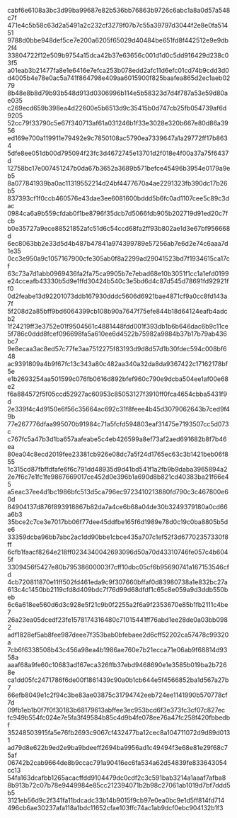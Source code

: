 cabf6e6108a3bc3d99ba99687e82b536bb76863b9726c6abc1a8a0d57a548c7f
471e4c5b58c63d2a5491a2c232cf3279f07b7c55a39797d3044f2e8e0fa51451
9788d0bbe948def5ce7e200a6205f65029d40484be651fd8f442512e9e9db2f4
33804722f12e509b9754a15dca42b37e63656c001d1d0c5dd916429d238c03f5
a01eab3b21477fa8e1e6416e7efca253b078edd2afc11d6efc01cd74b9cdd3d0
d4005b4e78e0ac5a741f864798e409aa6015900f825baafea865d2ec1aeb0279
8b48e8b8d79b93b548d913d0306996b114e5b58323d7d4f787a53e59d80ae035
c269ecd659b398ea4d22600e5b6513d9c35415b0d747cb25fb054739af6d9205
52cc79f33790c5e67f340713af61a031246b1f33e3028e320b667e80d86a3956
ed169e700a119911e79492e9c7850108ac5790ea7339647a1a29772ff17b8634
5dfe8ee051db00d795094f23fc3d4672745e13701d2f018e4f00a37a75f6437d
12758bc17e007451247b0da67b3652a3689b571befce45496b3954e0179a9eb5
8a077841939ba0ac11319552214d24bf4477670a4ae2291323fb390dc17b26b5
837393cf1f0ccb460576e43dae3ee6081600bddd5b6fc0ad1107cee5c89c3dac
0984ca6a9b559cfdab0f1be8796f35dcb7d5066fdb905b202719d91ed20c7fcb
b0e35727a9ece88521852afc51d6c54ccd68fa2ff93b802ae1d3e67bf956668d
6ec8063bb2e33d5d4b487b47841a974399789e57256ab7e6d2e74c6aaa7d1e35
0cc3e950a9c1057167900cfe305ab0f8a2299ad29041523bd7f1934615ca17cf
63c73a7d1abb0969436fa2fa75ca9905b7e7ebad68e10b3051f1cc1a1efd0199
e24cceafb43330b5d9e1ffd30424b540c3e5bd6d4c87d545d78691fd92921ff0
0d2feabe13d92201073ddb167930dddc5606d6921bae4871cf9a0cc8fd143a7f
5f208d2a85bff9bd6064399cb108b90a7647f75efe844b18d64124eafb4adcb2
1f24219ff3e3752e01f9504561c4881448fdd001f393db1b6b646dac6b9c11ce
5f786c0ddd8fcef096698fa5a610ee6d4522b75982a9884b37b17b79ab436bc7
9e8ecaa3ac8ed57c77fe3aa7512275f83193d9d8d57d1b30fdec594c008bf648
ac9391809a4b9f67fc13c343a80c482aa340a32da8da9367422c17162178bf5e
e1b2693254aa501599c076fb0616d892bfef960c790e9dcba504ee1af00e68e2
f6a884572f5f05ccd52927ac60953c85053127f3910ff0fca4654cbba5431f9d
2e339f4c4d9150e6f56c35664ac692c31f8feee4b45d3079062643b7ced9f49b
77e267776dfaa995070b91984c71a5fcfd594803eaf31475e7193507cc5d073c
c767fc5a47b3d1ba657aafeabe5c4eb426599a8ef73af2aed691682b8f7b46ea
80ea04c8ecd2019fee23381cb926e08dc7a5f24d1765ec63c3b1421beb06f855
1c315cd87fbffdfafe6f6c791dd48935d9d41bd541f1a2fb9b9daba3965894a2
2e7f6c7e1fc1fe9867669017ce452d0e396b1a690d8b821cd40383ba21f66e45
a5eac37ee4d1bc1986bfc513d5ca796ec9723410213880fd790c3c467800e60d
84904137d876f893918867b82da7a4ce6b68a04de30b3249379180a0cd66a6b3
35bce2c7ce3e7017bb06f77dee45ddfbe165f6d1989e78d0c19c0ba8805b5de6
33359dcba96bb7abc2ac1dd90bbe1cbce435a707c1ef52f3d67702357330f8ff
6cfb1faacf8264e218ff0234340042693096d50a70d43310746fe057c4b6045f
3309456f5427e80b79538600003f7cff10dbc05cf6b95690741a167153546cfd
4cb720811870e11ff502fd461eda9c9f307660bffaf0d83980738a1e832bc27a
613c4c1450bb2119cfd8d409bdc7f76d99d68dfdf1c65c8e059a9d3ddb550beb
6c6a618ee560d6d3c928e5f21c9b0f2255a2f6a9f2353670e85b1fb2111c4be7
26a23ea05dcedf23fe1578174316480c71015441ff76abd1ee28de0a03bb0982
adf1828ef5ab8fee987deee7f353bab0bfebaee2d6cff52202ca57478c99320a
7cb6f6338508b43c456a98ea4b1986ae760e7b21ecca71e06ab9f68814d9358a
aaaf68a9fe60c10683ad167eca326ffb37ebd9468690e1e3585b019ba2b7268e
ca1dd05fc2471786f6de00f1861439c90a0b1cb644e5f4566852ba1d567a27b7
66efb8049e1c2f94c3be83ae03875c31794742eeb724ee1141990b570778cf7d
09fb1eb1b0f7f0f30183b68179613abffee3ec953bcd6f3e373fc3cf07c827ec
fc949b554fc024e7e5fa3f49584b85c4d9b4fe078ee76a47fc258f420fbbedbf
35248503915fa5e76fb2693c9067cf432477ba12cec8a104711072d9d89d0131
ad79d8e622b9ed2e9ba9bdeeff2694ba9956ad1c49494f3e68e81e29f68c75af
06742b2cab9664de8b9ccac791a90416ec6fa534a62d54839fe833643054cc13
54fa163dcafbb1265acacffdd9104479dc0cdf2c3c591bab3214a1aaaf7afba8
8b913b72c07b78e9449984e85cc212394071b2b98c27061ab1019d7bf7ddd5b5
3121eb56d9c2f341fa11bdcadc33b14b9015f9cb97e0ea0bc9e1d5ff814fd714
496cb6ae30237afa118a1bdc11652cfae103ffc74ac1ab9dcf0ebc904132b1f3
